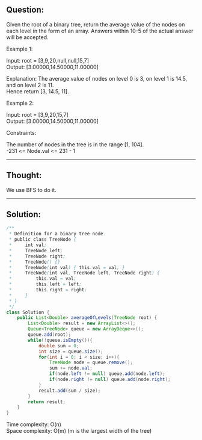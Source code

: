## Question:

Given the root of a binary tree, return the average value of the nodes on each level in the form of an array. Answers within 10-5 of the actual answer will be accepted.  

Example 1:

Input: root = [3,9,20,null,null,15,7]  
Output: [3.00000,14.50000,11.00000]  

Explanation: The average value of nodes on level 0 is 3, on level 1 is 14.5, and on level 2 is 11.  
Hence return [3, 14.5, 11].  

Example 2:

Input: root = [3,9,20,15,7]  
Output: [3.00000,14.50000,11.00000]  

Constraints:  

The number of nodes in the tree is in the range [1, 104].  
-231 <= Node.val <= 231 - 1  

---
## Thought: 
We use BFS to do it.

---
## Solution: 
```Java
/**
 * Definition for a binary tree node.
 * public class TreeNode {
 *     int val;
 *     TreeNode left;
 *     TreeNode right;
 *     TreeNode() {}
 *     TreeNode(int val) { this.val = val; }
 *     TreeNode(int val, TreeNode left, TreeNode right) {
 *         this.val = val;
 *         this.left = left;
 *         this.right = right;
 *     }
 * }
 */
class Solution {
    public List<Double> averageOfLevels(TreeNode root) {
        List<Double> result = new ArrayList<>();
        Queue<TreeNode> queue = new ArrayDeque<>();
        queue.add(root);
        while(!queue.isEmpty()){
            double sum = 0;
            int size = queue.size();
            for(int i = 0; i < size; i++){
                TreeNode node = queue.remove();
                sum += node.val;
                if(node.left != null) queue.add(node.left);
                if(node.right != null) queue.add(node.right);
            }
            result.add(sum / size);
        }
        return result;
    }
}
```
Time complexity: O(n)  
Space complexity: O(m) (m is the largest width of the tree)
